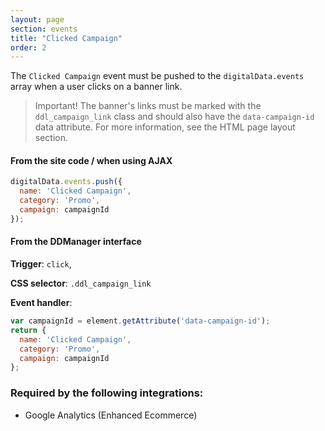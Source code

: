 ```yaml
---
layout: page
section: events
title: "Clicked Campaign"
order: 2
---
```

The `Clicked Campaign` event must be pushed to the `digitalData.events` array when a user clicks on a banner link.

> Important! The banner's links must be marked with the `ddl_campaign_link` class and should also have the `data-campaign-id` data attribute. For more information, see the HTML page layout section.

#### From the site code / when using AJAX
```javascript
digitalData.events.push({
  name: 'Clicked Campaign',
  category: 'Promo',
  campaign: campaignId
});
```

#### From the DDManager interface
**Trigger**: `click`,

**CSS selector**: `.ddl_campaign_link`

**Event handler**:

```javascript
var campaignId = element.getAttribute('data-campaign-id');
return {
  name: 'Clicked Campaign',
  category: 'Promo',
  campaign: campaignId
};
```

### Required by the following integrations:
* Google Analytics (Enhanced Ecommerce)